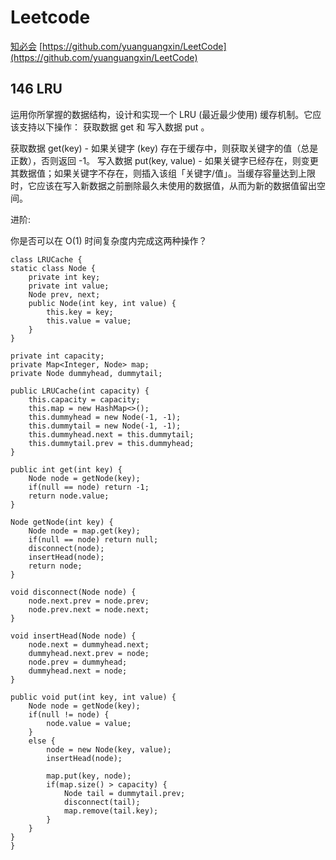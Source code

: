 # Leetcode
[知必会](https://github.com/wangzheng0822/algo)
[https://github.com/yuanguangxin/LeetCode](https://github.com/yuanguangxin/LeetCode)

## 146 LRU
运用你所掌握的数据结构，设计和实现一个  LRU (最近最少使用) 缓存机制。它应该支持以下操作： 获取数据 get 和 写入数据 put 。

获取数据 get(key) - 如果关键字 (key) 存在于缓存中，则获取关键字的值（总是正数），否则返回 -1。
写入数据 put(key, value) - 如果关键字已经存在，则变更其数据值；如果关键字不存在，则插入该组「关键字/值」。当缓存容量达到上限时，它应该在写入新数据之前删除最久未使用的数据值，从而为新的数据值留出空间。

进阶:

你是否可以在 O(1) 时间复杂度内完成这两种操作？

    class LRUCache {
    static class Node {
        private int key;
        private int value;
        Node prev, next;
        public Node(int key, int value) {
            this.key = key;
            this.value = value;
        }
    }
    
    private int capacity;
    private Map<Integer, Node> map;
    private Node dummyhead, dummytail;

    public LRUCache(int capacity) {
        this.capacity = capacity;
        this.map = new HashMap<>();
        this.dummyhead = new Node(-1, -1);
        this.dummytail = new Node(-1, -1);
        this.dummyhead.next = this.dummytail;
        this.dummytail.prev = this.dummyhead;
    }
    
    public int get(int key) {
        Node node = getNode(key);
        if(null == node) return -1;
        return node.value;
    }
    
    Node getNode(int key) {
        Node node = map.get(key);
        if(null == node) return null;
        disconnect(node);
        insertHead(node);
        return node;
    }
    
    void disconnect(Node node) {
        node.next.prev = node.prev;
        node.prev.next = node.next;        
    }
    
    void insertHead(Node node) {
        node.next = dummyhead.next;
        dummyhead.next.prev = node;
        node.prev = dummyhead;
        dummyhead.next = node;        
    }
    
    public void put(int key, int value) {
        Node node = getNode(key);
        if(null != node) {
            node.value = value;
        }
        else {
            node = new Node(key, value);
            insertHead(node);
            
            map.put(key, node);
            if(map.size() > capacity) {
                Node tail = dummytail.prev;
                disconnect(tail);
                map.remove(tail.key);
            }
        }
    }
    }
